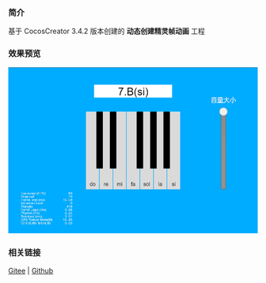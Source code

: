 ### 简介

基于 CocosCreator 3.4.2 版本创建的 **动态创建精灵帧动画** 工程

### 效果预览
![image](../../image/202203/2022030211.png)

### 相关链接
[Gitee](https://gitee.com/mirrors_cocos-creator/example-cases/blob/v2.4.3/assets/cases/03_gameplay/03_animation)  | [Github](https://github.com/cocos-creator/example-cases/blob/v2.4.3/assets/cases/03_gameplay/03_animation)
